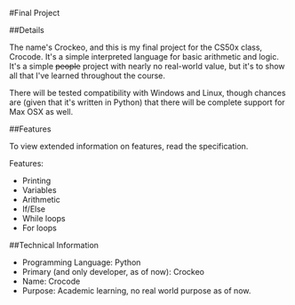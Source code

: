 #Final Project

##Details

The name's Crockeo, and this is my final project for the CS50x class, Crocode. It's a simple interpreted language for
basic arithmetic and logic. It's a simple ~~people~~ project with nearly no real-world value, but it's to show all that
I've learned throughout the course.

There will be tested compatibility with Windows and Linux, though chances are (given that it's written in Python) that
there will be complete support for Max OSX as well.

##Features

To view extended information on features, read the specification.

Features:

* Printing
* Variables
* Arithmetic
* If/Else
* While loops
* For loops

##Technical Information

* Programming Language: Python
* Primary (and only developer, as of now): Crockeo
* Name: Crocode
* Purpose: Academic learning, no real world purpose as of now.